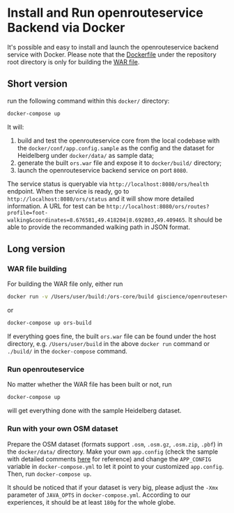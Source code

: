 # Install and Run openrouteservice Backend via Docker

It's possible and easy to install and launch the openrouteservice backend service with Docker. Please note that the [Dockerfile](../Dockerfile) under the repository root directory is only for building the [WAR file](https://www.wikiwand.com/en/WAR_(file_format)).

## Short version

run the following command within this `docker/` directory:

```bash
docker-compose up
```

It will:

1. build and test the openrouteservice core from the local codebase with the `docker/conf/app.config.sample` as the config and the dataset for Heidelberg under `docker/data/` as sample data;
2. generate the built `ors.war` file and expose it to `docker/build/` directory;
3. launch the openrouteservice backend service on port `8080`.

The service status is queryable via `http://localhost:8080/ors/health` endpoint. When the service is ready, go to `http://localhost:8080/ors/status` and it will show more detailed information. A URL for test can be `http://localhost:8080/ors/routes?profile=foot-walking&coordinates=8.676581,49.418204|8.692803,49.409465`. It should be able to provide the recommanded walking path in JSON format.

## Long version

### WAR file building

For building the WAR file only, either run

```bash
docker run -v /Users/user/build:/ors-core/build giscience/openrouteservice
```

or

```bash
docker-compose up ors-build
```

If everything goes fine, the built `ors.war` file can be found under the host directory, e.g. `/Users/user/build` in the above `docker run` command or `./build/` in the `docker-compose` command.

### Run openrouteservice

No matter whether the WAR file has been built or not, run

```bash
docker-compose up
```

will get everything done with the sample Heidelberg dataset.

### Run with your own OSM dataset

Prepare the OSM dataset (formats support `.osm`, `.osm.gz`, `.osm.zip`, `.pbf`) in the `docker/data/` directory. Make your own `app.config` (check the sample with detailed comments [here](../openrouteservice/WebContent/WEB-INF/app.config.sample) for reference) and change the `APP_CONFIG` variable in `docker-compose.yml` to let it point to your customized `app.config`. Then, run `docker-compose up`.

It should be noticed that if your dataset is very big, please adjust the `-Xmx` parameter of `JAVA_OPTS` in `docker-compose.yml`. According to our experiences, it should be at least `180g` for the whole globe.
